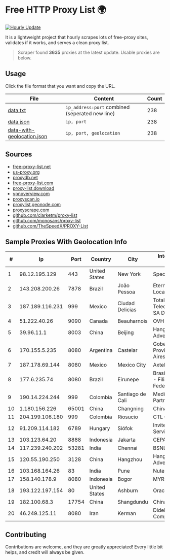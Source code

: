 
# Free HTTP Proxy List 🌍

[![Hourly Update](https://github.com/mertguvencli/http-proxy-list/actions/workflows/main.yml/badge.svg?branch=main)](https://github.com/mertguvencli/http-proxy-list/actions/workflows/main.yml)

It is a lightweight project that hourly scrapes lots of free-proxy sites, validates if it works, and serves a clean proxy list.

> Scraper found **3635** proxies at the latest update. Usable proxies are below.

## Usage

Click the file format that you want and copy the URL.


|File|Content|Count|
|----|-------|-----|
|[data.txt](https://raw.githubusercontent.com/mertguvencli/http-proxy-list/main/proxy-list/data.txt)|`ip_address:port` combined (seperated new line)|238|
|[data.json](https://raw.githubusercontent.com/mertguvencli/http-proxy-list/main/proxy-list/data.json)|`ip, port`|238|
|[data-with-geolocation.json](https://raw.githubusercontent.com/mertguvencli/http-proxy-list/main/proxy-list/data-with-geolocation.json)|`ip, port, geolocation`|238|

## Sources

* [free-proxy-list.net](https://free-proxy-list.net)
* [us-proxy.org](https://www.us-proxy.org)
* [proxydb.net](http://proxydb.net)
* [free-proxy-list.com](https://free-proxy-list.com/?page=&port=&type%5B%5D=http&type%5B%5D=https&up_time=0&search=Search)
* [proxy-list.download](https://www.proxy-list.download/HTTP)
* [vpnoverview.com](https://vpnoverview.com/privacy/anonymous-browsing/free-proxy-servers)
* [proxyscan.io](https://www.proxyscan.io)
* [proxylist.geonode.com](https://proxylist.geonode.com/api/proxy-list?limit=300&page=1&sort_by=lastChecked&sort_type=desc&protocols=http,https)
* [proxyscrape.com](https://api.proxyscrape.com/v2/?request=displayproxies&protocol=http&timeout=10000&country=all&ssl=all&anonymity=all)
* [github.com/clarketm/proxy-list](https://raw.githubusercontent.com/clarketm/proxy-list/master/proxy-list-raw.txt)
* [github.com/monosans/proxy-list](https://raw.githubusercontent.com/monosans/proxy-list/main/proxies/http.txt)
* [github.com/TheSpeedX/PROXY-List](https://raw.githubusercontent.com/TheSpeedX/PROXY-List/master/http.txt)


## Sample Proxies With Geolocation Info

|#|Ip|Port|Country|City|Internet Service Provider|
|-|--|----|-------|----|-------------------------|
|1|98.12.195.129|443|United States|New York|Spectrum|
|2|143.208.200.26|7878|Brazil|João Pessoa|Eternal VÔdeo Locadora Ltda|
|3|187.189.116.231|999|Mexico|Ciudad Delicias|Total Play Telecomunicaciones SA De CV|
|4|51.222.40.26|9090|Canada|Beauharnois|OVH SAS|
|5|39.96.11.1|8003|China|Beijing|Hangzhou Alibaba Advertising Co|
|6|170.155.5.235|8080|Argentina|Castelar|Gobernacion de la Provincia de Buenos Aires|
|7|187.178.69.144|8080|Mexico|Mexico City|Axtel, S.A.B. de C.V.|
|8|177.6.235.74|8080|Brazil|Eirunepe|Brasil Telecom S/A - Filial Distrito Federal|
|9|190.14.224.244|999|Colombia|Santiago de Cali|Media Commerce Partners S.A|
|10|1.180.156.226|65001|China|Changning|Chinanet|
|11|204.199.106.180|999|Colombia|Riosucio|CTL Colombia|
|12|91.209.114.182|6789|Hungary|Siófok|Invitech ICT Services Kft.|
|13|103.123.64.20|8888|Indonesia|Jakarta|CEPATNET|
|14|117.239.240.202|53281|India|Chennai|BSNL Internet|
|15|120.55.190.250|3128|China|Hangzhou|Hangzhou Alibaba Advertising Co|
|16|103.168.164.26|83|India|Pune|Nutech Broadband|
|17|158.140.178.9|8080|Indonesia|Bogor|MYREPUBLIC|
|18|193.122.197.154|80|United States|Ashburn|Oracle Corporation|
|19|182.100.68.3|17754|China|Shangdundu|Chinanet|
|20|46.249.125.11|8080|Iran|Kerman|Didehban Net Company|



## Contributing

Contributions are welcome, and they are greatly appreciated! Every
little bit helps, and credit will always be given.

